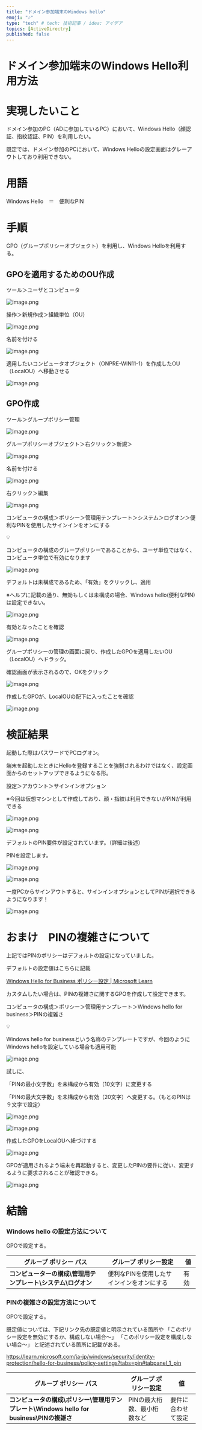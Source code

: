 ```yaml
---
title: "ドメイン参加端末のWindows hello"
emoji: "🎶"
type: "tech" # tech: 技術記事 / idea: アイデア
topics: [ActiveDirectry]
published: false
---
```



# ドメイン参加端末のWindows Hello利用方法

# 実現したいこと

ドメイン参加のPC（ADに参加しているPC）において、Windows Hello（顔認証、指紋認証、PIN）を利用したい。

既定では、ドメイン参加のPCにおいて、Windows Helloの設定画面はグレーアウトしており利用できない。

# 用語

Windows Hello　＝　便利なPIN

# 手順

GPO（グループポリシーオブジェクト）を利用し、Windows Helloを利用する。

## GPOを適用するためのOU作成

ツール＞ユーザとコンピュータ

![image.png](zenn-content/images/)

操作＞新規作成＞組織単位（OU）

![image.png](image%201.png)

名前を付ける

![image.png](image%202.png)

適用したいコンピュータオブジェクト（ONPRE-WIN11-1）を作成したOU（LocalOU）へ移動させる

![image.png](image%203.png)

## GPO作成

ツール＞グループポリシー管理

![image.png](image%204.png)

グループポリシーオブジェクト＞右クリック＞新規＞

![image.png](image%205.png)

名前を付ける

![image.png](image%206.png)

右クリック＞編集

![image.png](image%207.png)

コンピュータの構成＞ポリシー＞管理用テンプレート＞システム＞ログオン＞便利なPINを使用したサインインをオンにする

<aside>
💡

コンピュータの構成のグループポリシーであることから、ユーザ単位ではなく、コンピュータ単位で有効になります

</aside>

![image.png](image%208.png)

デフォルトは未構成であるため、「有効」をクリックし、適用

※ヘルプに記載の通り、無効もしくは未構成の場合、Windows hello(便利なPIN)は設定できない。

![image.png](image%209.png)

有効となったことを確認

![image.png](image%2010.png)

グループポリシーの管理の画面に戻り、作成したGPOを適用したいOU（LocalOU）へドラック。

確認画面が表示されるので、OKをクリック

![image.png](image%2011.png)

作成したGPOが、LocalOUの配下に入ったことを確認

![image.png](image%2012.png)

# 検証結果

起動した際はパスワードでPCログオン。

端末を起動したときにHelloを登録することを強制されるわけではなく、設定画面からのセットアップできるようになる形。

設定＞アカウント＞サインインオプション

※今回は仮想マシンとして作成しており、顔・指紋は利用できないがPINが利用できる

![image.png](image%2013.png)

![image.png](image%2014.png)

デフォルトのPIN要件が設定されています。（詳細は後述）

PINを設定します。

![image.png](image%2015.png)

![image.png](image%2016.png)

一度PCからサインアウトすると、サインインオプションとしてPINが選択できるようになります！

![image.png](image%2017.png)

# おまけ　PINの複雑さについて

上記ではPINのポリシーはデフォルトの設定になっていました。

デフォルトの設定値はこちらに記載

[Windows Hello for Business ポリシー設定 | Microsoft Learn](https://learn.microsoft.com/ja-jp/windows/security/identity-protection/hello-for-business/policy-settings?tabs=pin#tabpanel_1_pin)

カスタムしたい場合は、PINの複雑さに関するGPOを作成して設定できます。

コンピュータの構成＞ポリシー＞管理用テンプレート＞Windows hello for business＞PINの複雑さ

<aside>
💡

Windows hello for businessという名称のテンプレートですが、今回のようにWindows helloを設定している場合も適用可能

</aside>

![image.png](image%2018.png)

試しに、

「PINの最小文字数」を未構成から有効（10文字）に変更する

「PINの最大文字数」を未構成から有効（20文字）へ変更する。（もとのPINは９文字で設定）

![image.png](image%2019.png)

![image.png](image%2020.png)

作成したGPOをLocalOUへ紐づけする

![image.png](image%2021.png)

GPOが適用されるよう端末を再起動すると、変更したPINの要件に従い、変更するように要求されることが確認できる。

![image.png](image%2022.png)

# 結論

### Windows hello の設定方法について

GPOで設定する。

| グループ ポリシー パス | グループ ポリシー設定 | 値 |
| --- | --- | --- |
| **コンピューターの構成\管理用テンプレート\システム\ログオン** | 便利なPINを使用したサインインをオンにする | 有効 |

### PINの複雑さの設定方法について

GPOで設定する。

既定値については、下記リンク先の既定値と明示されている箇所や 「このポリシー設定を無効にするか、構成しない場合～」 「このポリシー設定を構成しない場合～」 と記述されている箇所に記載がある。

https://learn.microsoft.com/ja-jp/windows/security/identity-protection/hello-for-business/policy-settings?tabs=pin#tabpanel_1_pin

| グループ ポリシー パス | グループ ポリシー設定 | 値 |
| --- | --- | --- |
| **コンピュータの構成\ポリシー\管理用テンプレート\Windows hello for business\PINの複雑さ** | PINの最大桁数、最小桁数など | 要件に合わせて設定 |

